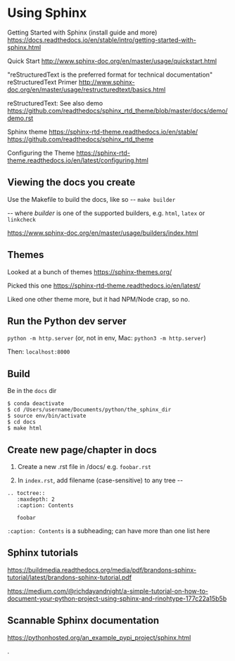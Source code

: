 # Using Sphinx

Getting Started with Sphinx (install guide and more)
https://docs.readthedocs.io/en/stable/intro/getting-started-with-sphinx.html

Quick Start
http://www.sphinx-doc.org/en/master/usage/quickstart.html

"reStructuredText is the preferred format for technical documentation"
reStructuredText Primer
http://www.sphinx-doc.org/en/master/usage/restructuredtext/basics.html

reStructuredText: See also demo
https://github.com/readthedocs/sphinx_rtd_theme/blob/master/docs/demo/demo.rst

Sphinx theme
https://sphinx-rtd-theme.readthedocs.io/en/stable/
https://github.com/readthedocs/sphinx_rtd_theme

Configuring the Theme
https://sphinx-rtd-theme.readthedocs.io/en/latest/configuring.html

## Viewing the docs you create

Use the Makefile to build the docs, like so -- `make builder`

-- where *builder* is one of the supported builders, e.g. `html`, `latex` or `linkcheck`

https://www.sphinx-doc.org/en/master/usage/builders/index.html

## Themes

Looked at a bunch of themes
https://sphinx-themes.org/

Picked this one
https://sphinx-rtd-theme.readthedocs.io/en/latest/

Liked one other theme more, but it had NPM/Node crap, so no.

## Run the Python dev server

`python -m http.server` (or, not in env, Mac: `python3 -m http.server`)

Then: `localhost:8000`

## Build

Be in the `docs` dir

```
$ conda deactivate
$ cd /Users/username/Documents/python/the_sphinx_dir
$ source env/bin/activate
$ cd docs
$ make html
```

## Create new page/chapter in docs

1. Create a new .rst file in /docs/ e.g. `foobar.rst`

2. In `index.rst`, add filename (case-sensitive) to any tree --

```
.. toctree::
   :maxdepth: 2
   :caption: Contents

   foobar
```

`:caption: Contents` is a subheading; can have more than one list here

## Sphinx tutorials

https://buildmedia.readthedocs.org/media/pdf/brandons-sphinx-tutorial/latest/brandons-sphinx-tutorial.pdf

https://medium.com/@richdayandnight/a-simple-tutorial-on-how-to-document-your-python-project-using-sphinx-and-rinohtype-177c22a15b5b

## Scannable Sphinx documentation

https://pythonhosted.org/an_example_pypi_project/sphinx.html

.
